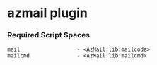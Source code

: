# azmail plugin

### Required Script Spaces
```
mail                  - <AzMail:lib:mailcode>
mailcmd               - <AzMail:lib:mailcmd>
```